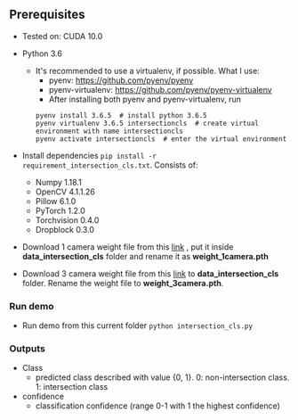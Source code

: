 ## Prerequisites
- Tested on: CUDA 10.0
- Python 3.6
    - It's recommended to use a virtualenv, if possible. What I use:
        - pyenv: https://github.com/pyenv/pyenv
        - pyenv-virtualenv: https://github.com/pyenv/pyenv-virtualenv
        - After installing both pyenv and pyenv-virtualenv, run
        ```
        pyenv install 3.6.5  # install python 3.6.5
        pyenv virtualenv 3.6.5 intersectioncls  # create virtual environment with name intersectioncls
        pyenv activate intersectioncls  # enter the virtual environment
        ```
- Install dependencies `pip install -r requirement_intersection_cls.txt`. Consists of:
    - Numpy 1.18.1
    - OpenCV 4.1.1.26
    - Pillow 6.1.0
    - PyTorch 1.2.0
    - Torchvision 0.4.0
    - Dropblock 0.3.0
    
- Download 1 camera weight file from this 
[link](https://drive.google.com/file/d/1iNyxXq_Ex01kbCBukpHNo8T_m0gyzXpN/view?usp=sharing) 
, put it inside **data_intersection_cls** folder and rename it as **weight_1camera.pth**

- Download 3 camera weight file from this [link](https://drive.google.com/file/d/1JJyd4ddWpESEcDMgw1thj6TjKZdom53-/view?usp=sharing) to **data_intersection_cls** folder. Rename the weight file to **weight_3camera.pth**.
    
### Run demo
- Run demo from this current folder `python intersection_cls.py`

### Outputs
- Class
    - predicted class described with value {0, 1}. 0: non-intersection class. 1: intersection class
- confidence
    - classification confidence (range 0-1 with 1 the highest confidence)


    
